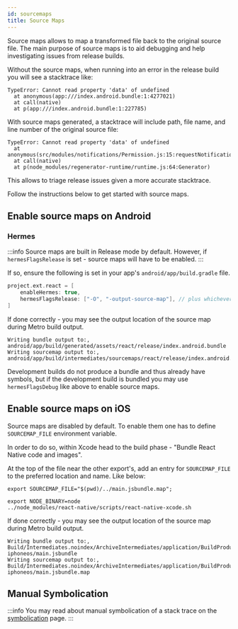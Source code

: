 ```yaml
---
id: sourcemaps
title: Source Maps
---
```


Source maps allows to map a transformed file back to the original source file. The main purpose of source maps is to aid debugging and help investigating issues from release builds.

Without the source maps, when running into an error in the release build you will see a stacktrace like:

```text
TypeError: Cannot read property 'data' of undefined
  at anonymous(app:///index.android.bundle:1:4277021)
  at call(native)
  at p(app:///index.android.bundle:1:227785)
```

With source maps generated, a stacktrace will include path, file name, and line number of the original source file:

```text
TypeError: Cannot read property 'data' of undefined
  at anonymous(src/modules/notifications/Permission.js:15:requestNotificationPermission)
  at call(native)
  at p(node_modules/regenerator-runtime/runtime.js:64:Generator)
```

This allows to triage release issues given a more accurate stacktrace.

Follow the instructions below to get started with source maps.

## Enable source maps on Android

### Hermes

:::info
Source maps are built in Release mode by default. However, if `hermesFlagsRelease` is set - source maps will have to be enabled.
:::

If so, ensure the following is set in your app's `android/app/build.gradle` file.

```groovy
project.ext.react = [
    enableHermes: true,
    hermesFlagsRelease: ["-O", "-output-source-map"], // plus whichever flag was required to set this away from default
]
```

If done correctly - you may see the output location of the source map during Metro build output.

```text
Writing bundle output to:, android/app/build/generated/assets/react/release/index.android.bundle
Writing sourcemap output to:, android/app/build/intermediates/sourcemaps/react/release/index.android.bundle.packager.map
```

Development builds do not produce a bundle and thus already have symbols, but if the development build is bundled you may use `hermesFlagsDebug` like above to enable source maps.

## Enable source maps on iOS

Source maps are disabled by default. To enable them one has to define `SOURCEMAP_FILE` environment variable.

In order to do so, within Xcode head to the build phase - "Bundle React Native code and images".

At the top of the file near the other export's, add an entry for `SOURCEMAP_FILE` to the preferred location and name. Like below:

```
export SOURCEMAP_FILE="$(pwd)/../main.jsbundle.map";

export NODE_BINARY=node
../node_modules/react-native/scripts/react-native-xcode.sh
```

If done correctly - you may see the output location of the source map during Metro build output.

```text
Writing bundle output to:, Build/Intermediates.noindex/ArchiveIntermediates/application/BuildProductsPath/Release-iphoneos/main.jsbundle
Writing sourcemap output to:, Build/Intermediates.noindex/ArchiveIntermediates/application/BuildProductsPath/Release-iphoneos/main.jsbundle.map
```

## Manual Symbolication

:::info
You may read about manual symbolication of a stack trace on the [symbolication](symbolication.md) page.
:::
